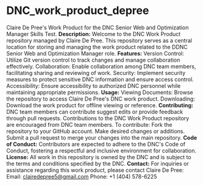 # DNC_work_product_depree
Claire De Pree's Work Product for the DNC Senior Web and Optimization Manager Skills Test.
**Description:**
Welcome to the DNC Work Product repository managed by Claire De Pree. This repository serves as a central location for storing and managing the work product related to the DDNC Senior Web and Optimization Manager role. 
**Features:**
Version Control: Utilize Git version control to track changes and manage collaboration effectively.
Collaboration: Enable collaboration among DNC team members, facilitating sharing and reviewing of work.
Security: Implement security measures to protect sensitive DNC information and ensure access control.
Accessibility: Ensure accessibility to authorized DNC personnel while maintaining appropriate permissions.
**Usage:**
Viewing Documents: Browse the repository to access Claire De Pree's DNC work product.
Downloading: Download the work product for offline viewing or reference.
**Contributing:**
DNC team members can contribute suggest edits or provide feedback through pull requests.
Contributions to the DNC Work Product repository are encouraged from DNC team members. To contribute:
Fork the repository to your GitHub account.
Make desired changes or additions.
Submit a pull request to merge your changes into the main repository.
**Code of Conduct:**
Contributors are expected to adhere to the DNC's Code of Conduct, fostering a respectful and inclusive environment for collaboration.
**License:**
All work in this repository is owned by the DNC and is subject to the terms and conditions specified by the DNC.
**Contact:**
For inquiries or assistance regarding this work product, please contact Claire De Pree:
Email: clairedepree5@gmail.com
Phone: +1 (404) 578-6225
